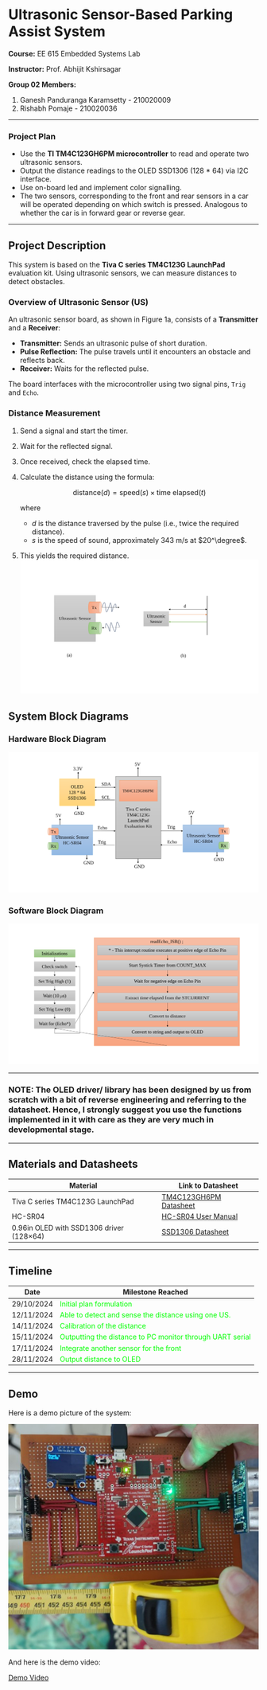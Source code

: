 # Ultrasonic Sensor-Based Parking Assist System

**Course:** EE 615 Embedded Systems Lab 

**Instructor:** Prof. Abhijit Kshirsagar

**Group 02 Members:**  
1. Ganesh Panduranga Karamsetty - 210020009  
2. Rishabh Pomaje - 210020036  

---
### Project Plan

- Use the **TI TM4C123GH6PM microcontroller** to read and operate two ultrasonic sensors.
- Output the distance readings to the OLED SSD1306 (128 * 64) via I2C interface.
- Use on-board led and implement color signalling.
- The two sensors, corresponding to the front and rear sensors in a car will be operated depending on which switch is pressed. Analogous to whether the car is in forward gear or reverse gear. 
---

## Project Description

This system is based on the **Tiva C series TM4C123G LaunchPad** evaluation kit. Using ultrasonic sensors, we can measure distances to detect obstacles.

### Overview of Ultrasonic Sensor (US)

An ultrasonic sensor board, as shown in Figure 1a, consists of a **Transmitter** and a **Receiver**:

- **Transmitter:** Sends an ultrasonic pulse of short duration.
- **Pulse Reflection:** The pulse travels until it encounters an obstacle and reflects back.
- **Receiver:** Waits for the reflected pulse.

The board interfaces with the microcontroller using two signal pins, `Trig` and `Echo`.

### Distance Measurement

1. Send a signal and start the timer.
2. Wait for the reflected signal.
3. Once received, check the elapsed time.
4. Calculate the distance using the formula:

    $$\text{distance} (d) = \text{speed} (s) \times \text{time elapsed} (t)$$

   where  
   -  $d$ is the distance traversed by the pulse (i.e., twice the required distance).
   - $s$ is the speed of sound, approximately 343 m/s at $20^\degree$.

5. This yields the required distance.
![Distance calculation diagram](Images/exp01.svg)


## System Block Diagrams

### Hardware Block Diagram
![Hardware Block Diagram](Images/hardware_bl.svg)

### Software Block Diagram
![Software Block Diagram](Images/software.svg)

---
### NOTE: The OLED driver/ library has been designed by us from scratch with a bit of reverse engineering and referring to the datasheet. Hence, I strongly suggest you use the functions implemented in it with care as they are very much in developmental stage.
---

## Materials and Datasheets

| Material | Link to Datasheet |
|----------|-------------------| 
|Tiva C series TM4C123G LaunchPad | [TM4C123GH6PM Datasheet](https://www.ti.com/product/TM4C123GH6PM) |
| HC-SR04 | [HC-SR04 User Manual](https://robu.in/wp-content/uploads/2014/08/edited_HC-SR04-User-Manual-1.pdf) |
| 0.96in OLED with SSD1306 driver (128×64) | [SSD1306 Datasheet](https://cdn-shop.adafruit.com/datasheets/SSD1306.pdf) | 

---

## Timeline

| Date       | Milestone Reached |
|------------|--------------------------|
| 29/10/2024 | <font color='lime'>Initial plan formulation |
| 12/11/2024 | <font color='lime'>Able to detect and sense the distance using one US. |
| 14/11/2024 | <font color='lime'>Calibration of the distance |
| 15/11/2024 | <font color='lime'>Outputting the distance to PC monitor through UART serial|
| 17/11/2024 | <font color='lime'>Integrate another sensor for the front | 
| 28/11/2024 | <font color='lime'> Output distance to OLED

---

## Demo
Here is a demo picture of the system:

![Demo Picture](Images/demo_pic.jpg?raw=true)

And here is the demo video:

[Demo Video](Images/demo_movie.mp4?raw=true)
